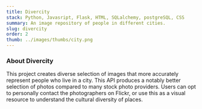 ```yaml
---
title: Divercity
stack: Python, Javasript, Flask, HTML, SQLalchemy, postgreSQL, CSS
summary: An image repository of people in different cities. 
slug: divercity
order: 2
thumb: ../images/thumbs/city.png
---
```


### About Divercity
This project creates diverse selection of images that more accurately represent people who live in a city. This API produces a notably better selection of photos compared to many stock photo providers. Users can opt to personally contact the photographers on Flickr, or use this as a visual resource to understand the cultural diversity of places.